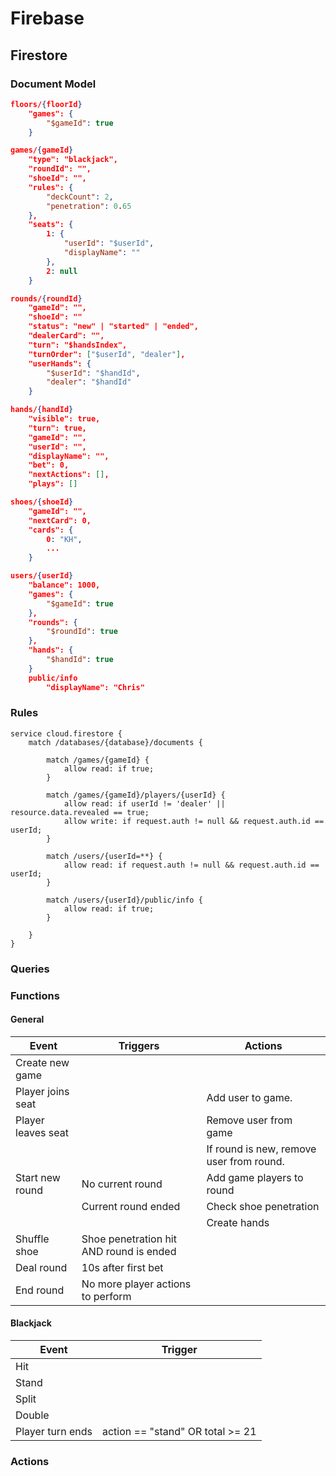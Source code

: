# Firebase

## Firestore

### Document Model

```json
floors/{floorId}
	"games": {
		"$gameId": true
	}

games/{gameId}
	"type": "blackjack",
    "roundId": "",
    "shoeId": "",
    "rules": {
        "deckCount": 2,
        "penetration": 0.65
    },
    "seats": {
		1: {
            "userId": "$userId",
            "displayName": ""
        },
		2: null
    }

rounds/{roundId}
    "gameId": "",
    "shoeId": ""
    "status": "new" | "started" | "ended",
    "dealerCard": "",
    "turn": "$handsIndex",
    "turnOrder": ["$userId", "dealer"],
	"userHands": {
		"$userId": "$handId",
		"dealer": "$handId"
	}

hands/{handId}
    "visible": true,
    "turn": true,
    "gameId": "",
    "userId": "",
    "displayName": "",
    "bet": 0,
    "nextActions": [],
    "plays": []

shoes/{shoeId}
    "gameId": "",
    "nextCard": 0,
    "cards": {
        0: "KH",
        ...
    }

users/{userId}
	"balance": 1000,
    "games": {
        "$gameId": true
    },
    "rounds": {
        "$roundId": true
    },
    "hands": {
        "$handId": true
    }
	public/info
		"displayName": "Chris"
```

### Rules

```Cloud Firestore Security Rules
service cloud.firestore {
	match /databases/{database}/documents {

		match /games/{gameId} {
			allow read: if true;
		}

		match /games/{gameId}/players/{userId} {
			allow read: if userId != 'dealer' || resource.data.revealed == true;
			allow write: if request.auth != null && request.auth.id == userId;
		}

		match /users/{userId=**} {
			allow read: if request.auth != null && request.auth.id == userId;
		}

		match /users/{userId}/public/info {
			allow read: if true;
		}

	}
}
```

### Queries

### Functions

#### General

| Event              | Triggers                                | Actions                                  |
| ------------------ | --------------------------------------- | ---------------------------------------- |
| Create new game    |                                         |                                          |
| Player joins seat  |                                         | Add user to game.                        |
| Player leaves seat |                                         | Remove user from game                    |
|                    |                                         | If round is new, remove user from round. |
| Start new round    | No current round                        | Add game players to round                |
|                    | Current round ended                     | Check shoe penetration                   |
|                    |                                         | Create hands                             |
| Shuffle shoe       | Shoe penetration hit AND round is ended |                                          |
| Deal round         | 10s after first bet                     |                                          |
| End round          | No more player actions to perform       |                                          |

#### Blackjack

| Event            | Trigger                          |
| ---------------- | -------------------------------- |
| Hit              |                                  |
| Stand            |                                  |
| Split            |                                  |
| Double           |                                  |
| Player turn ends | action == "stand" OR total >= 21 |

### Actions
